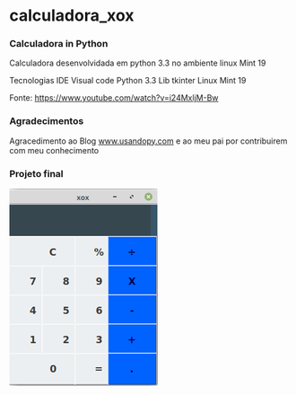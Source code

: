 # calculadora_xox

### Calculadora in Python

Calculadora desenvolvidada em python 3.3 no ambiente linux Mint 19

Tecnologias
IDE Visual code
Python 3.3
Lib tkinter
Linux Mint 19

Fonte: https://www.youtube.com/watch?v=i24MxljM-Bw

### Agradecimentos
Agracedimento ao Blog www.usandopy.com
e ao meu pai
por contribuirem com meu conhecimento

### Projeto final
![Calculadora](calculadora.png)
